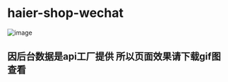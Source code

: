 # haier-shop-wechat

![image](https://ftp.bmp.ovh/imgs/2020/10/5deb3a0ee0e4e287.gif)

## 因后台数据是api工厂提供 所以页面效果请下载gif图查看


